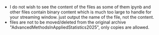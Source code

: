 - I do not wish to see the content of the files as some of them ipynb and other files contain binary content which is much too large to handle for your streaming window. just output the name of the file, not the content.
- files are not to be moved/deleted from the original archive "AdvancedMethodsInAppliedStatistics2025", only copies are allowed.
